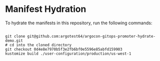 
# Manifest Hydration

To hydrate the manifests in this repository, run the following commands:

```shell

git clone git@github.com:argotest64/argocon-gitops-promoter-hydrate-demo.git
# cd into the cloned directory
git checkout 0d4e8e7970b5f3e2fb6bf0e5596e85abfd159903
kustomize build ./user-configuration/production/us-west-1
```